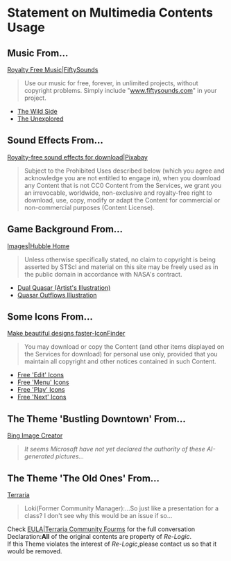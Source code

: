 # Statement on Multimedia Contents Usage

## Music From...
[Royalty Free Music|FiftySounds](www.fiftysounds.com)  
> Use our music for free, forever, in unlimited projects, without copyright problems.
Simply include "www.fiftysounds.com" in your project.
+ [The Wild Side](https://www.fiftysounds.com/royalty-free-music/cinematic.html)
+ [The Unexplored](https://www.fiftysounds.com/royalty-free-music/cinematic.html)

## Sound Effects From...
[Royalty-free sound effects for download|Pixabay](https://pixabay.com/)
> Subject to the Prohibited Uses described below (which you agree and acknowledge you are not entitled to engage in), when you download any Content that is not CC0 Content from the Services, we grant you an irrevocable, worldwide, non-exclusive and royalty-free right to download, use, copy, modify or adapt the Content for commercial or non-commercial purposes (Content License). 

## Game Background From...
[Images|Hubble Home](https://hubblesite.org/images)
> Unless otherwise specifically stated, no claim to copyright is being asserted by STScI and material on this site may be freely used as in the public domain in accordance with NASA's contract.
+ [Dual Quasar (Artist's Illustration)](https://hubblesite.org/contents/media/images/2023/002/01GWQ9MV06BGF05SJXY25FGQYJ)
+ [Quasar Outflows Illustration](https://hubblesite.org/contents/media/images/2020/10/4638-Image?page=4&Topic=107-cosmic-wonders&filterUUID=5a370ecc-f605-44dd-8096-125e4e623945)

## Some Icons From...
[Make beautiful designs faster-IconFinder](https://www.iconfinder.com/)
> You may download or copy the Content (and other items displayed on the Services for download) for personal use only, provided that you maintain all copyright and other notices contained in such Content.  
+ [Free 'Edit' Icons](https://www.iconfinder.com/search?q=edit&price=free&style=solid)
+ [Free 'Menu' Icons](https://www.iconfinder.com/search?q=menu&price=free&style=solid)
+ [Free 'Play' Icons](https://www.iconfinder.com/search?q=play&price=free&style=solid)
+ [Free 'Next' Icons](https://www.iconfinder.com/search?q=next&price=free&style=solid)

## The Theme 'Bustling Downtown' From...
[Bing Image Creator](https://bing.com/create)
> _It seems Microsoft have not yet declared the authority of these AI-generated pictures..._

## The Theme 'The Old Ones' From...
[Terraria](https://store.steampowered.com/app/105600/Terraria/)
>Loki(Former Community Manager):...So just like a presentation for a class? I don't see why this would be an issue if so...


Check [EULA|Terraria Community Fourms](https://forums.terraria.org/index.php?threads/eula.21697/#post-601446) for the full conversation    
Declaration:**All** of the original contents are property of _Re-Logic_.  
If this Theme violates the interest of _Re-Logic_,please contact us so that it would be removed.
